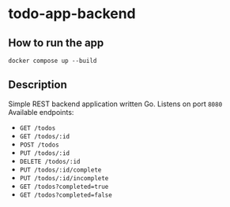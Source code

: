 # todo-app-backend

## How to run the app
```commandline
docker compose up --build
```

## Description
Simple REST backend application written Go. Listens on port `8080` \
Available endpoints:
- `GET /todos`
- `GET /todos/:id`
- `POST /todos`
- `PUT /todos/:id`
- `DELETE /todos/:id`
- `PUT /todos/:id/complete`
- `PUT /todos/:id/incomplete`
- `GET /todos?completed=true`
- `GET /todos?completed=false`


